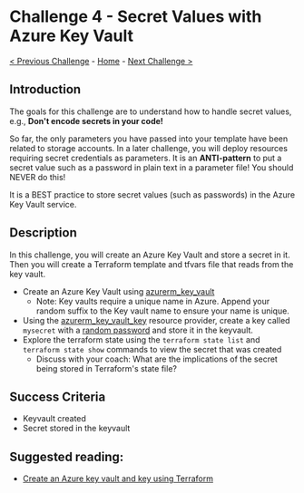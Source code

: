# Challenge 4 - Secret Values with Azure Key Vault

[< Previous Challenge](./Challenge-03.md) - [Home](../README.md) - [Next Challenge >](./Challenge-05.md)

## Introduction

The goals for this challenge are to understand how to handle secret values, e.g., **Don't encode secrets in your code!**

So far, the only parameters you have passed into your template have been related to storage accounts. In a later challenge, you will deploy resources requiring secret credentials as parameters. It is an **ANTI-pattern** to put a secret value such as a password in plain text in a parameter file! You should NEVER do this!

It is a BEST practice to store secret values (such as passwords) in the Azure Key Vault service.

## Description

In this challenge, you will create an Azure Key Vault and store a secret in it.  Then you will create a Terraform template and tfvars file that reads from the key vault.

+ Create an Azure Key Vault using [azurerm_key_vault](https://registry.terraform.io/providers/hashicorp/azurerm/latest/docs/resources/key_vault)
  + Note:  Key vaults require a unique name in Azure.  Append your random suffix to the Key vault name to ensure your name is unique. 
+ Using the [azurerm_key_vault_key](https://registry.terraform.io/providers/hashicorp/azurerm/latest/docs/resources/key_vault_key) resource provider, create a key called `mysecret` with a [random password](https://registry.terraform.io/providers/hashicorp/random/latest/docs/resources/password) and store it in the keyvault.
+ Explore the terraform state using the `terraform state list` and `terraform state show` commands to view the secret that was created
  + Discuss with your coach: What are the implications of the secret being stored in Terraform's state file?

## Success Criteria

* Keyvault created
* Secret stored in the keyvault


## Suggested reading:  
  + [Create an Azure key vault and key using Terraform](https://learn.microsoft.com/en-us/azure/key-vault/keys/quick-create-terraform?tabs=azure-cli)


